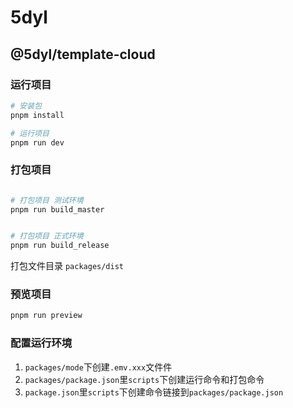 # 5dyl

## @5dyl/template-cloud

### 运行项目

```bash
# 安装包
pnpm install

# 运行项目
pnpm run dev

```

### 打包项目

```bash

# 打包项目 测试环境
pnpm run build_master


# 打包项目 正式环境
pnpm run build_release

```

打包文件目录 `packages/dist`

### 预览项目

```bash
pnpm run preview

```

### 配置运行环境

1. `packages/mode`下创建`.emv.xxx`文件件
2. `packages/package.json`里`scripts`下创建运行命令和打包命令
3. `package.json`里`scripts`下创建命令链接到`packages/package.json`
